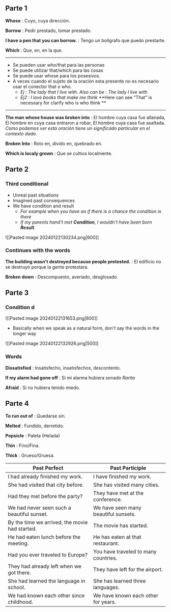 ## Parte 1
**Whose** : Cuyo, cuya dirección.

**Borrow** : Pedir prestado, tomar prestado.

**I have a pen that you can borrow.** : Tengo un bolígrafo que puedo prestarte.

**Which** : Que, en, en la que.

--- 
+ Se pueden usar who/that para las personas
+ Se puede utilizar that/which para las cosas
+ Se puede usar whose para los posesivos.
+ A veces cuando el sujeto de la oración esta presente no es necesario usar el conector that o who.
	+ *Ej : The lady that I live with. Also can be : The lady I live with*
	+ *Ej2 : I love books that make me think* **Here can see "That" is necessary for clarify who is who think **

---

**The man whose house was broken into** : El hombre cuya casa fue allanada, El hombre en cuya casa entraron a robar, El hombre cuya casa fue asaltada. *Como podemos ver esta oración tiene un significado particular en el contexto dado.*

**Broken Into** : Roto en, divido en, quebrado en.

**Which is localy grown** : Que se cultiva localmente.

## Parte 2

### Third conditional
+ Unreal past situations
+ Imagined past consequences
+ We have condition and result
	+ *For example when you have an if there is a chance the condition is there*
	+ *If my parents hand't met **Condition**, I wouldn't have been born **Result**.*

![[Pasted image 20240122130234.png|600]]
### Continues with the words

**The building wasn't destroyed because people protested.** :  El edificio no se destruyó porque la gente protestara.

**Broken down** : Descompuesto, averiado, desglosado.


## Parte 3

### Condition d

![[Pasted image 20240122131653.png|600]]
+ Basically when we speak as a natural form, don't say the words in the longer way

![[Pasted image 20240122132926.png|500]]
### Words
**Dissatisfied** : Insatisfecho, insatisfechos, descontento.

**If my alarm had gone off** : Si mi alarma hubiera sonado *Rarita*

**Afraid** : Si no hubiera tenido miedo.

## Parte 4

**To run out of** : Quedarse sin.

**Melted** : Fundido, derretido.

**Popsicle** : Paleta (Helada)

**Thin** : Fino/Fina.

**Thick** : Grueso/Gruesa.


|**Past Perfect**|**Past Participle**|
|---|---|
|I had already finished my work.|I have finished my work.|
|She had visited that city before.|She has visited many cities.|
|Had they met before the party?|They have met at the conference.|
|We had never seen such a beautiful sunset.|We have seen many beautiful sunsets.|
|By the time we arrived, the movie had started.|The movie has started.|
|He had eaten lunch before the meeting.|He has eaten at that restaurant.|
|Had you ever traveled to Europe?|You have traveled to many countries.|
|They had already left when we got there.|They have left for the airport.|
|She had learned the language in school.|She has learned three languages.|
|We had known each other since childhood.|We have known each other for years.|
